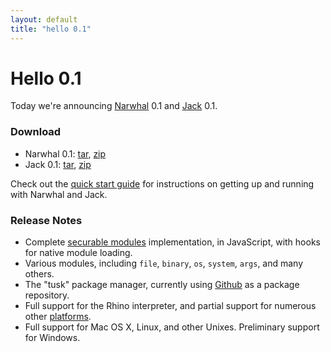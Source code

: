 ```yaml
---
layout: default
title: "hello 0.1"
---
```

Hello 0.1
=========

Today we're announcing [Narwhal](http://narwhaljs.org/) 0.1 and [Jack](http://jackjs.org/) 0.1.

### Download

* Narwhal 0.1: [tar](http://github.com/tlrobinson/narwhal/tarball/0.1), [zip](http://github.com/tlrobinson/narwhal/zipball/0.1)
* Jack 0.1: [tar](http://github.com/tlrobinson/jack/tarball/0.1), [zip](http://github.com/tlrobinson/jack/zipball/0.1)

Check out the [quick start guide](http://narwhaljs.org/quick-start.html) for instructions on getting up and running with Narwhal and Jack.

### Release Notes

* Complete [securable modules](https://wiki.mozilla.org/ServerJS/Modules/SecurableModules) implementation, in JavaScript, with hooks for native module loading.
* Various modules, including `file`, `binary`, `os`, `system`, `args`, and many others.
* The "tusk" package manager, currently using [Github](http://github.com/) as a package repository.
* Full support for the Rhino interpreter, and partial support for numerous other [platforms](http://narwhaljs.org/platforms.html).
* Full support for Mac OS X, Linux, and other Unixes. Preliminary support for Windows.
